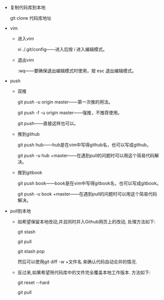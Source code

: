 * 复制代码库到本地

  git clone 代码库地址

* vim
   * 进入vim
  
     vi ./.git/config——进入后按 i 进入编辑模式。

   * 退出vim
 
     :wq——要确保退出编辑模式时使用，按 esc 退出编辑模式。
  
  
  
  
* push
   * 双推
   
       git push -u origin master——第一次推的用法。
       
       git push -f -u origin master——强推，不推荐使用。
       
       git push——直接这样也可以。
       
   * 推到github
   
       git push hub——hub是在vim中写得github名，也可以写成github。
       
       git push -u hub +master——在遇到pull的问题时可以用这个简易代码解决。
       
       
    * 推到gitbook
   
        git push book——book是在vim中写得gitbook名，也可以写成gitbook。
       
        git push -u book +master——在遇到pull的问题时可以用这个简易代码解决。
   
* pull到本地
   * 如希望保留本地改动,并且同时并入Github网页上的改动, 处理方法如下:

       git stash

       git pull

       git stash pop

      然后可以使用git diff -w +文件名 来确认代码自动合并的情况.
     
   * 反过来,如果希望用代码库中的文件完全覆盖本地工作版本. 方法如下:

       git reset --hard
        
       git pull     

